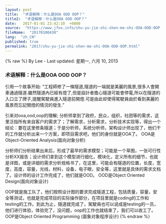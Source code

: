 ```yaml
---
layout: post
title:  "术语解释：什么是OOA OOD OOP？"
title2:  "术语解释：什么是OOA OOD OOP？"
date:   2017-01-01 23:42:10  +0800
source:  "https://www.jfox.info/shu-yu-jie-shi-shen-me-shi-OOA-OOD-OOP.html"
fileName:  "20170100430"
lang:  "zh_CN"
published: true
permalink: "2017/shu-yu-jie-shi-shen-me-shi-OOA-OOD-OOP.html"
---
```

{% raw %}
By Lee - Last updated: 星期一, 六月 10, 2013

### 术语解释：什么是OOA OOD OOP？

引用一个故事开始:
“工程師修了一條隧道,隧道的一端就是美麗的風景,很多人會開車通過隧道.雖然隧道內已經有燈了,但是設計者擔心隧道可能會停電,所以在隧道的入口立了牌子,提醒駕駛員進入隧道前開燈.可是由此却使得駕駛員由於看到美麗的風景而忘記關燈的情況的發生.”

引来对ooa,ood,oop的理解;
分析师拿到了政府，民众，组织，社团等的需求，这里泛指所有来自客户的需求了；了解需求，分析需求，分析技术实现等，得出一个结论：要在这里修条隧道；于是分析师，系统分析师，架构设计师出现了，他们干的工作就分析出来一个方案，即项目需求吧，他们的身份就是OOA了。
OOA是Object-Oriented Analysis(面向对象分析)

分析师们分析结果出来后，形成了最早的需求模型；可能是一个草图，一张可行性分析XX报告；设计师们拿到这个模型进行细化，模块化，定义所有的细节，也就是详图，或是详细的需求分析规格书了，在这里，可能会有隧道的位置，长度，宽度，高度，容量，光线，材料，设备，电子眼，安全等，这里就是具体的需求文档了。设计师的设计工作完成了，他们就是OOD。
OOD是Object Oriented Design(面向对象设计)

OOP就是施工队了，他们按照设计图的要求完成隧道工程，包括质量，容量，安全等测试，也就是完成项目的实际操作部分，在项目里就是coding的工作和testing的工作。到此为止，隧道就完成了，駕駛員也可以说成是testing的一员，他们进行体验，体验完了，没问题，oop的工作也就结束了，我们可以收工了。
OOP是Object Oriented Programming (面象对象程序设计)
{% endraw %}
